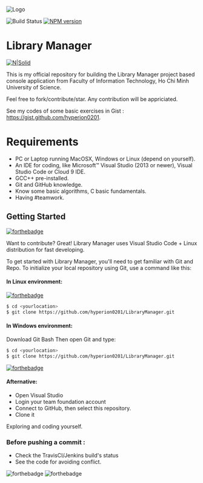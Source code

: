 ![Logo](http://www.hcmus.edu.vn/images/2017/05/08/fit.jpg)

![Build Status](https://semaphoreapp.com/api/v1/projects/d4cca506-99be-44d2-b19e-176f36ec8cf1/128505/badge.svg) [![NPM version](https://badge.fury.io/js/badge-list.svg)](http://badge.fury.io/js/badge-list) 

#     Library Manager
[![N|Solid](https://cldup.com/dTxpPi9lDf.thumb.png)](https://nodesource.com/products/nsolid)

 This is my official repository for building the Library Manager project based console application from Faculty of Information Technology, Ho Chi Minh University of Science.

 Feel free to fork/contribute/star. Any contribution will be appriciated.

See my codes of some basic exercises in Gist : https://gist.github.com/hyperion0201.

# Requirements 
- PC or Laptop running MacOSX, Windows or Linux (depend on yourself). 
- An IDE for coding, like  Microsoft™ Visual Studio (2013 or newer), Visual Studio Code or Cloud 9 IDE.
- GCC++ pre-installed.
- Git and GitHub knowledge.
- Know some basic algorithms, C basic fundamentals.
- Having #teamwork.



## Getting Started 
[![forthebadge](http://forthebadge.com/images/badges/60-percent-of-the-time-works-every-time.svg)](http://forthebadge.com)

Want to contribute? Great!
Library Manager uses Visual Studio Code + Linux distribution for fast developing.

To get started with Library Manager, you'll need to get familiar with Git and Repo.
To initialize your local repository using Git, use a command like this:
#### In Linux environment:
[![forthebadge](http://forthebadge.com/images/badges/uses-git.svg)](http://forthebadge.com)
```sh
$ cd <yourlocation>
$ git clone https://github.com/hyperion0201/LibraryManager.git
```
#### In Windows environment:
 Download Git Bash
 Then open Git and type:
 ```sh
$ cd <yourlocation>
$ git clone https://github.com/hyperion0201/LibraryManager.git
```

 [![forthebadge](http://forthebadge.com/images/badges/uses-git.svg)](http://forthebadge.com)
#### Afternative:
- Open Visual Studio
- Login your team foundation account
- Connect to GitHub, then select this repository.
- Clone it

Exploring and coding yourself.

### Before pushing a commit : 
 - Check the TravisCI/Jenkins build's status
 - See the code for avoiding conflict.
 
![forthebadge](http://forthebadge.com/images/badges/built-with-love.svg) ![forthebadge](http://forthebadge.com/images/badges/powered-by-responsibility.svg)






